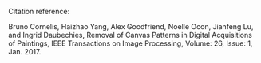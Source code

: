 Citation reference:

Bruno Cornelis, Haizhao Yang, Alex Goodfriend, Noelle Ocon, Jianfeng Lu, and Ingrid Daubechies, Removal of Canvas Patterns in Digital Acquisitions of Paintings, IEEE Transactions on Image Processing, Volume: 26, Issue: 1, Jan. 2017.